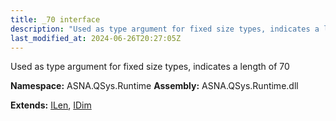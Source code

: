 ```yaml
---
title: _70 interface
description: "Used as type argument for fixed size types, indicates a length of 70  "
last_modified_at: 2024-06-26T20:27:05Z
---
```


Used as type argument for fixed size types, indicates a length of 70 

**Namespace:** ASNA.QSys.Runtime
**Assembly:** ASNA.QSys.Runtime.dll

**Extends:** [ILen](/reference/runtime/qsys-runtime/i-len.html), [IDim](/reference/runtime/qsys-runtime/i-dim.html)
<br>
<br>
